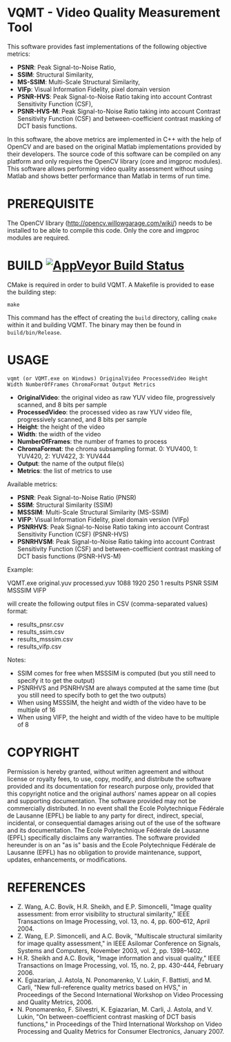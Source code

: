 # VQMT - Video Quality Measurement Tool

This software provides fast implementations of the following objective metrics:

* **PSNR**: Peak Signal-to-Noise Ratio,
* **SSIM**: Structural Similarity,
* **MS-SSIM**: Multi-Scale Structural Similarity,
* **VIFp**: Visual Information Fidelity, pixel domain version
* **PSNR-HVS**: Peak Signal-to-Noise Ratio taking into account Contrast
  Sensitivity Function (CSF),
* **PSNR-HVS-M**: Peak Signal-to-Noise Ratio taking into account Contrast
  Sensitivity Function (CSF) and between-coefficient contrast masking of DCT
  basis functions.

In this software, the above metrics are implemented in C++ with the help of
OpenCV and are based on the original Matlab implementations provided by their
developers.
The source code of this software can be compiled on any platform and
only requires the OpenCV library (core and imgproc modules).
This software allows performing video quality assessment without using Matlab
and shows better performance than Matlab in terms of run time.

# PREREQUISITE

The OpenCV library (http://opencv.willowgarage.com/wiki/) needs to be installed
to be able to compile this code. Only the core and imgproc modules are required.

# BUILD [![AppVeyor Build Status](https://ci.appveyor.com/api/projects/status/github/Rolinh/VQMT?branch=master&svg=true)](https://ci.appveyor.com/project/Rolinh/VQMT)

CMake is required in order to build VQMT. A Makefile is provided to ease the
building step:

	make

This command has the effect of creating the `build` directory, calling
`cmake` within it and building VQMT. The binary may then be found in
`build/bin/Release`.

# USAGE

```
vqmt (or VQMT.exe on Windows) OriginalVideo ProcessedVideo Height Width NumberOfFrames ChromaFormat Output Metrics
```

- **OriginalVideo**: the original video as raw YUV video file, progressively
  scanned, and 8 bits per sample
- **ProcessedVideo**: the processed video as raw YUV video file, progressively
  scanned, and 8 bits per sample
- **Height**: the height of the video
- **Width**: the width of the video
- **NumberOfFrames**: the number of frames to process
- **ChromaFormat**: the chroma subsampling format. 0: YUV400, 1: YUV420,
  2: YUV422, 3: YUV444
- **Output**: the name of the output file(s)
- **Metrics**: the list of metrics to use

Available metrics:
- **PSNR**: Peak Signal-to-Noise Ratio (PNSR)
- **SSIM**: Structural Similarity (SSIM)
- **MSSSIM**: Multi-Scale Structural Similarity (MS-SSIM)
- **VIFP**: Visual Information Fidelity, pixel domain version (VIFp)
- **PSNRHVS**: Peak Signal-to-Noise Ratio taking into account Contrast
  Sensitivity Function (CSF) (PSNR-HVS)
- **PSNRHVSM**: Peak Signal-to-Noise Ratio taking into account Contrast
  Sensitivity Function (CSF) and between-coefficient contrast masking of DCT
  basis functions (PSNR-HVS-M)

Example:

VQMT.exe original.yuv processed.yuv 1088 1920 250 1 results PSNR SSIM MSSSIM
VIFP

will create the following output files in CSV (comma-separated values) format:
- results_pnsr.csv
- results_ssim.csv
- results_msssim.csv
- results_vifp.csv

Notes:
- SSIM comes for free when MSSSIM is computed (but you still need to specify it
  to get the output)
- PSNRHVS and PSNRHVSM are always computed at the same time (but you still need
  to specify both to get the two outputs)
- When using MSSSIM, the height and width of the video have to be multiple of 16
- When using VIFP, the height and width of the video have to be multiple of 8

# COPYRIGHT

Permission is hereby granted, without written agreement and without license or
royalty fees, to use, copy, modify, and distribute the software provided and its
documentation for research purpose only, provided that this copyright notice and
the original authors' names appear on all copies and supporting documentation.
The software provided may not be commercially distributed. In no event shall the
Ecole Polytechnique Fédérale de Lausanne (EPFL) be liable to any party for
direct, indirect, special, incidental, or consequential damages arising out of
the use of the software and its documentation.
The Ecole Polytechnique Fédérale de Lausanne (EPFL) specifically disclaims any
warranties.
The software provided hereunder is on an "as is" basis and the Ecole
Polytechnique Fédérale de Lausanne (EPFL) has no obligation to provide
maintenance, support, updates, enhancements, or modifications.

# REFERENCES

- Z. Wang, A.C. Bovik, H.R. Sheikh, and E.P. Simoncelli, "Image quality
  assessment: from error visibility to structural similarity," IEEE
  Transactions on Image Processing, vol. 13, no. 4, pp. 600–612, April 2004.
- Z. Wang, E.P. Simoncelli, and A.C. Bovik, "Multiscale structural similarity
  for image quality assessment," in IEEE Asilomar Conference on Signals,
  Systems and Computers, November 2003, vol. 2, pp. 1398–1402.
- H.R. Sheikh and A.C. Bovik, "Image information and visual quality," IEEE
  Transactions on Image Processing, vol. 15, no. 2, pp. 430-444, February 2006.
- K. Egiazarian, J. Astola, N. Ponomarenko, V. Lukin, F. Battisti, and M.
  Carli, "New full-reference quality metrics based on HVS," in Proceedings of
  the Second International Workshop on Video Processing and Quality Metrics,
  2006.
- N. Ponomarenko, F. Silvestri, K. Egiazarian, M. Carli, J. Astola, and V.
  Lukin, "On between-coefficient contrast masking of DCT basis functions," in
  Proceedings of the Third International Workshop on Video Processing and
  Quality Metrics for Consumer Electronics, January 2007.
